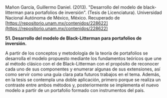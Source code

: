 Mañon García, Guillermo Daniel. (2013). "Desarrollo del modelo de black-litterman para portafolios de inversión". (Tesis de Licenciatura). Universidad Nacional Autónoma de México, México. Recuperado de [https://repositorio.unam.mx/contenidos/228622](https://repositorio.unam.mx/contenidos/228622)           

**51. Desarrollo del modelo de Black-Litterman para portafolios de inversión.**

A partir de los conceptos y metodología de la teoría de portafolios se desarrolla el modelo propuesto mediante los fundamentos teóricos que une al método clásico con el de Black-Litterman con el propósito de reconocer cada uno de sus componentes y enumerar algunas de sus extensiones, así como servir como una guía clara pata futuros trabajos en el tema. Además, en la tesis se contempla una doble aplicación, primero porque se realiza un contraste entre ambos métodos y, posteriormente se implementa el nuevo modelo a partir de un portafolio formado con instrumentos del país.
